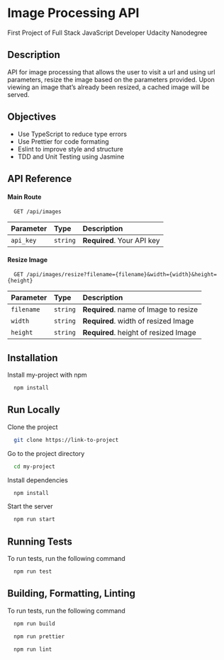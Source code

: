# Image Processing API

First Project of Full Stack JavaScript Developer Udacity Nanodegree

## Description
API for image processing that allows the user to visit a url and using url parameters, resize the image based on the parameters provided. Upon viewing an image that’s already been resized, a cached image will be served.


## Objectives

- Use TypeScript to reduce type errors
- Use Prettier for code formating
- Eslint to improve style and structure
- TDD and Unit Testing using Jasmine




## API Reference

#### Main Route

```http
  GET /api/images
```

| Parameter | Type     | Description                |
| :-------- | :------- | :------------------------- |
| `api_key` | `string` | **Required**. Your API key |

#### Resize Image

```http
  GET /api/images/resize?filename={filename}&width={width}&height={height}
```

| Parameter | Type     | Description                       |
| :-------- | :------- | :-------------------------------- |
| `filename`      | `string` | **Required**. name of Image to resize |
`width`      | `string` | **Required**. width of resized Image |
`height`      | `string` | **Required**. height of resized Image |




## Installation

Install my-project with npm

```bash
  npm install
```
    
## Run Locally

Clone the project

```bash
  git clone https://link-to-project
```

Go to the project directory

```bash
  cd my-project
```

Install dependencies

```bash
  npm install
```

Start the server

```bash
  npm run start
```


## Running Tests

To run tests, run the following command

```bash
  npm run test
```

## Building, Formatting, Linting 

To run tests, run the following command

```bash
  npm run build
```
```bash
  npm run prettier
```
```bash
  npm run lint
```

